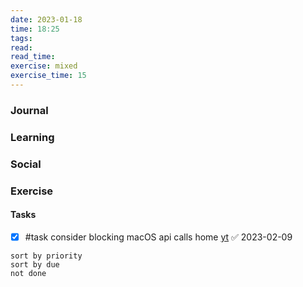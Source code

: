 ```yaml
---
date: 2023-01-18
time: 18:25
tags: 
read:
read_time:
exercise: mixed
exercise_time: 15
---
```


### Journal

### Learning

### Social

### Exercise

#### Tasks
- [x] #task consider blocking macOS api calls home [yt](https://www.youtube.com/watch?v=6LfCJGSUcfk) ✅ 2023-02-09











```tasks
sort by priority
sort by due
not done
```